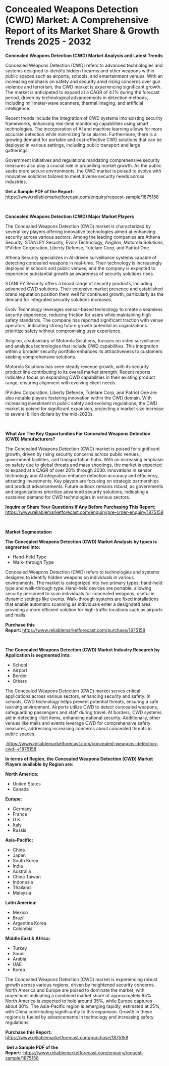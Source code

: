 <p><h1>Concealed Weapons Detection (CWD) Market: A Comprehensive Report of its Market Share & Growth Trends 2025 - 2032</h1></p><p><strong>Concealed Weapons Detection (CWD) Market Analysis and Latest Trends</strong></p>
<p><p>Concealed Weapons Detection (CWD) refers to advanced technologies and systems designed to identify hidden firearms and other weapons within public spaces such as airports, schools, and entertainment venues. With an increasing emphasis on safety and security amid rising concerns over gun violence and terrorism, the CWD market is experiencing significant growth. The market is anticipated to expand at a CAGR of 4.1% during the forecast period, driven by technological advancements in detection methods, including millimeter-wave scanners, thermal imaging, and artificial intelligence.</p><p>Recent trends include the integration of CWD systems into existing security frameworks, enhancing real-time monitoring capabilities using smart technologies. The incorporation of AI and machine learning allows for more accurate detection while minimizing false alarms. Furthermore, there is a growing demand for portable and cost-effective CWD solutions that can be deployed in various settings, including public transport and large gatherings.</p><p>Government initiatives and regulations mandating comprehensive security measures also play a crucial role in propelling market growth. As the public seeks more secure environments, the CWD market is poised to evolve with innovative solutions tailored to meet diverse security needs across industries.</p></p>
<p><strong>Get a Sample PDF of the Report:&nbsp;</strong> <a href="https://www.reliablemarketforecast.com/enquiry/request-sample/1875158?utm_campaign=2747&utm_medium=2&utm_source=Github&utm_content=ia&utm_term=12042025&utm_id=concealed-weapons-detection-cwd">https://www.reliablemarketforecast.com/enquiry/request-sample/1875158</a></p>
<p>&nbsp;</p>
<p><strong>Concealed Weapons Detection (CWD) Major Market Players</strong></p>
<p><p>The Concealed Weapons Detection (CWD) market is characterized by several key players offering innovative technologies aimed at enhancing security across various sectors. Among the leading companies are Athena Security, STANLEY Security, Evolv Technology, Avigilon, Motorola Solutions, IPVideo Corporation, Liberty Defense, Tutelare Corp, and Patriot One.</p><p>Athena Security specializes in AI-driven surveillance systems capable of detecting concealed weapons in real-time. Their technology is increasingly deployed in schools and public venues, and the company is expected to experience substantial growth as awareness of security solutions rises.</p><p>STANLEY Security offers a broad range of security products, including advanced CWD solutions. Their extensive market presence and established brand reputation position them well for continued growth, particularly as the demand for integrated security solutions increases.</p><p>Evolv Technology leverages sensor-based technology to create a seamless security experience, reducing friction for users while maintaining high safety standards. The company has reported significant traction with venue operators, indicating strong future growth potential as organizations prioritize safety without compromising user experience.</p><p>Avigilon, a subsidiary of Motorola Solutions, focuses on video surveillance and analytics technologies that include CWD capabilities. This integration within a broader security portfolio enhances its attractiveness to customers seeking comprehensive solutions.</p><p>Motorola Solutions has seen steady revenue growth, with its security product line contributing to its overall market strength. Recent reports indicate a focus on expanding CWD capabilities in their existing product range, ensuring alignment with evolving client needs.</p><p>IPVideo Corporation, Liberty Defense, Tutelare Corp, and Patriot One are also notable players fostering innovation within the CWD domain. With increasing investment in public safety and evolving regulations, the CWD market is poised for significant expansion, projecting a market size increase to several billion dollars by the mid-2020s.</p></p>
<p>&nbsp;</p>
<p><strong>What Are The Key Opportunities For Concealed Weapons Detection (CWD) Manufacturers?</strong></p>
<p><p>The Concealed Weapons Detection (CWD) market is poised for significant growth, driven by rising security concerns across public venues, government facilities, and transportation hubs. With an increasing emphasis on safety due to global threats and mass shootings, the market is expected to expand at a CAGR of over 20% through 2030. Innovations in sensor technology and AI integration enhance detection accuracy and efficiency, attracting investments. Key players are focusing on strategic partnerships and product advancements. Future outlook remains robust, as governments and organizations prioritize advanced security solutions, indicating a sustained demand for CWD technologies in various sectors.</p></p>
<p><strong>Inquire or Share Your Questions If Any Before Purchasing This Report:</strong> <a href="https://www.reliablemarketforecast.com/enquiry/pre-order-enquiry/1875158?utm_campaign=2747&utm_medium=2&utm_source=Github&utm_content=ia&utm_term=12042025&utm_id=concealed-weapons-detection-cwd">https://www.reliablemarketforecast.com/enquiry/pre-order-enquiry/1875158</a></p>
<p>&nbsp;</p>
<p><strong>Market Segmentation</strong></p>
<p><strong>The Concealed Weapons Detection (CWD) Market Analysis by types is segmented into:</strong></p>
<p><ul><li>Hand-held Type</li><li>Walk- through Type</li></ul></p>
<p><p>Concealed Weapons Detection (CWD) refers to technologies and systems designed to identify hidden weapons on individuals in various environments. The market is categorized into two primary types: hand-held type and walk-through type. Hand-held devices are portable, allowing security personnel to scan individuals for concealed weapons, useful in dynamic settings like events. Walk-through systems are fixed installations that enable automatic scanning as individuals enter a designated area, providing a more efficient solution for high-traffic locations such as airports and malls.</p></p>
<p><strong>Purchase this Report:&nbsp;</strong><a href="https://www.reliablemarketforecast.com/purchase/1875158?utm_campaign=2747&utm_medium=2&utm_source=Github&utm_content=ia&utm_term=12042025&utm_id=concealed-weapons-detection-cwd">https://www.reliablemarketforecast.com/purchase/1875158</a></p>
<p>&nbsp;</p>
<p><strong>The Concealed Weapons Detection (CWD) Market Industry Research by Application is segmented into:</strong></p>
<p><ul><li>School</li><li>Airport</li><li>Border</li><li>Others</li></ul></p>
<p><p>The Concealed Weapons Detection (CWD) market serves critical applications across various sectors, enhancing security and safety. In schools, CWD technology helps prevent potential threats, ensuring a safe learning environment. Airports utilize CWD to detect concealed weapons, safeguarding passengers and staff during travel. At borders, CWD systems aid in detecting illicit items, enhancing national security. Additionally, other venues like malls and events leverage CWD for comprehensive safety measures, addressing increasing concerns about concealed threats in public spaces.</p></p>
<p><a href="https://www.reliablemarketforecast.com/concealed-weapons-detection-cwd--r1875158?utm_campaign=2747&utm_medium=2&utm_source=Github&utm_content=ia&utm_term=12042025&utm_id=concealed-weapons-detection-cwd">&nbsp;https://www.reliablemarketforecast.com/concealed-weapons-detection-cwd--r1875158</a></p>
<p><strong>In terms of Region, the Concealed Weapons Detection (CWD) Market Players available by Region are:</strong></p>
<p>
    <p> <strong> North America: </strong>
        <ul>
            <li>United States</li>
            <li>Canada</li>
        </ul>
        </p> 
    <p> <strong> Europe: </strong>
        <ul>
            <li>Germany</li>
            <li>France</li>
            <li>U.K.</li>
            <li>Italy</li>
            <li>Russia</li>
        </ul>
        </p> 
    <p> <strong> Asia-Pacific: </strong>
        <ul>
            <li>China</li>
            <li>Japan</li>
            <li>South Korea</li>
            <li>India</li>
            <li>Australia</li>
            <li>China Taiwan</li>
            <li>Indonesia</li>
            <li>Thailand</li>
            <li>Malaysia</li>
        </ul>
        </p> 
    <p> <strong> Latin America: </strong>
        <ul>
            <li>Mexico</li>
            <li>Brazil</li>
            <li>Argentina Korea</li>
            <li>Colombia</li>
        </ul>
        </p> 
    <p> <strong> Middle East & Africa: </strong>
        <ul>
            <li>Turkey</li>
            <li>Saudi</li>
            <li>Arabia</li>
            <li>UAE</li>
            <li>Korea</li>
        </ul>
    </p>
    </p>
<p><p>The Concealed Weapons Detection (CWD) market is experiencing robust growth across various regions, driven by heightened security concerns. North America and Europe are poised to dominate the market, with projections indicating a combined market share of approximately 65%. North America is expected to hold around 35%, while Europe captures about 30%. The Asia-Pacific region is emerging rapidly, estimated at 25%, with China contributing significantly to this expansion. Growth in these regions is fueled by advancements in technology and increasing safety regulations.</p></p>
<p><strong>Purchase this Report: </strong><a href="https://www.reliablemarketforecast.com/purchase/1875158?utm_campaign=2747&utm_medium=2&utm_source=Github&utm_content=ia&utm_term=12042025&utm_id=concealed-weapons-detection-cwd">https://www.reliablemarketforecast.com/purchase/1875158</a></p>
<p>&nbsp;<strong>Get a Sample PDF of the Report:&nbsp;&nbsp;</strong><a href="https://www.reliablemarketforecast.com/enquiry/request-sample/1875158?utm_campaign=2747&utm_medium=2&utm_source=Github&utm_content=ia&utm_term=12042025&utm_id=concealed-weapons-detection-cwd">https://www.reliablemarketforecast.com/enquiry/request-sample/1875158</a></p>
<p><strong></strong></p>
<p><p></p><p></p><p></p></p>